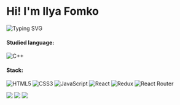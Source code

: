 <h1 class="name" style="border: none">Hi! I'm Ilya Fomko</h1>

![Typing SVG](https://readme-typing-svg.herokuapp.com?color=%2336BCF7&lines=I'm+computer+science+student)

#### Studied language:

![C++](https://img.shields.io/badge/c++-%2300599C.svg?style=for-the-badge&logo=c++logoColor=white)

#### Stack:

![HTML5](https://img.shields.io/badge/html5-%23E34F26.svg?style=for-the-badge&logo=html5&logoColor=white)
![CSS3](https://img.shields.io/badge/css3-%231572B6.svg?style=for-the-badge&logo=css3&logoColor=white)
![JavaScript](https://img.shields.io/badge/javascript-%23323330.svg?style=for-the-badge&logo=javascript&logoColor=%23F7DF1E)
![React](https://img.shields.io/badge/react-%2320232a.svg?style=for-the-badge&logo=react&logoColor=%2361DAFB)
![Redux](https://img.shields.io/badge/redux-%23593d88.svg?style=for-the-badge&logo=redux&logoColor=white)
![React Router](https://img.shields.io/badge/React_Router-CA4245?style=for-the-badge&logo=react-router&logoColor=white)
 
![](https://github-profile-summary-cards.vercel.app/api/cards/profile-details?username=iffomko&theme=solarized_dark)
![](https://github-profile-summary-cards.vercel.app/api/cards/stats?username=iffomko&theme=solarized_dark)
![](https://github-profile-summary-cards.vercel.app/api/cards/most-commit-language?username=iffomko&theme=solarized_dark)

